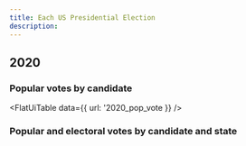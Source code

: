 ```yaml
---
title: Each US Presidential Election
description: 
---
```



## 2020

### Popular votes by candidate

<FlatUiTable
  data={{
    url: '2020_pop_vote
  }}
 />

### Popular and electoral votes by candidate and state
